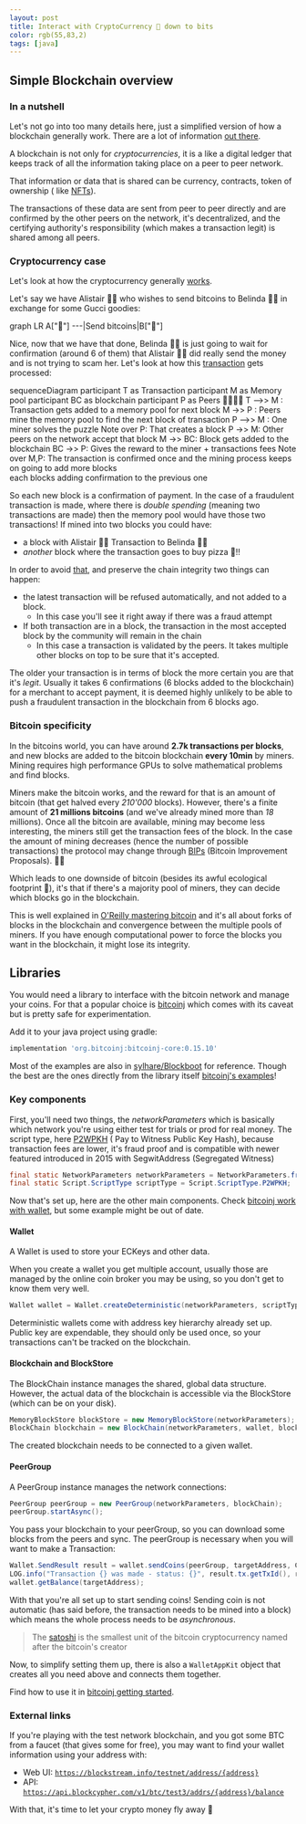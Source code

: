```yaml
---
layout: post 
title: Interact with CryptoCurrency 💸 down to bits 
color: rgb(55,83,2)
tags: [java]
---
```


## Simple Blockchain overview

### In a nutshell

Let's not go into too many details here, just a simplified version of how a blockchain generally work. There are a lot
of information [out there](https://weteachblockchain.org/).

A blockchain is not only for _cryptocurrencies_, it is a like a digital ledger that keeps track of all the information
taking place on a peer to peer network.

That information or data that is shared can be currency, contracts, token of ownership (
like [NFTs](https://www.forbes.com/advisor/investing/nft-non-fungible-token/)).

The transactions of these data are sent from peer to peer directly and are confirmed by the other peers on the network,
it's decentralized, and the certifying authority's responsibility (which makes a transaction legit) is shared among all
peers.

### Cryptocurrency case

Let's look at how the cryptocurrency generally [works](https://www.simplilearn.com/bitcoin-mining-explained-article).

Let's say we have Alistair 🙋‍♂️ who wishes to send bitcoins to Belinda 🙆‍♀️ in exchange for some Gucci goodies:

<div class="mermaid">
graph LR
    A["&#128104;"] ---|Send bitcoins|B["&#128105;"]
</div>

Nice, now that we have that done, Belinda 🙆‍♀️‍ is just going to wait for confirmation (around 6 of them) that Alistair
🙋‍♂️ did really send the money and is not trying to scam her. Let's look at how
this [transaction](https://www.bitcoin.com/get-started/how-bitcoin-transactions-work/) gets processed:

<div class="mermaid"> 
sequenceDiagram
  participant T as Transaction
  participant M as Memory pool
  participant BC as blockchain
  participant P as Peers 👨‍👩‍👧‍👦
  T -->> M : Transaction gets added to a memory pool for next block
  M ->> P : Peers mine the memory pool to find the next block of transaction
  P -->> M : One miner solves the puzzle
  Note over P: That creates a block
  P ->> M: Other peers on the network accept that block
  M ->> BC: Block gets added to the blockchain
  BC ->> P: Gives the reward to the miner + transactions fees
  Note over M,P: The transaction is confirmed once and the mining process keeps on going to add more blocks <br> each blocks adding confirmation to the previous one
</div>

So each new block is a confirmation of payment. In the case of a fraudulent transaction is made, where there is _double
spending_ (meaning two transactions are made)
then the memory pool would have those two transactions! If mined into two blocks you could have:

- a block with Alistair 🙋‍♂️‍ Transaction to Belinda 🙆‍♀️
- _another_ block where the transaction goes to buy pizza 🍕!!

In order to avoid [that](https://learnmeabitcoin.com/beginners/mining), and preserve the chain integrity two things can
happen:

- the latest transaction will be refused automatically, and not added to a block.
    - In this case you'll see it right away if there was a fraud attempt
- If both transaction are in a block, the transaction in the most accepted block by the community will remain in the
  chain
    - In this case a transaction is validated by the peers. It takes multiple other blocks on top to be sure that it's
      accepted.

The older your transaction is in terms of block the more certain you are that it's _legit_. Usually it takes 6
confirmations (6 blocks added to the blockchain) for a merchant to accept payment, it is deemed highly unlikely to be
able to push a fraudulent transaction in the blockchain from 6 blocks ago.

### Bitcoin specificity

In the bitcoins world, you can have around **2.7k transactions per blocks**, and new blocks are added to the bitcoin
blockchain **every 10min** by miners. Mining requires high performance GPUs to solve mathematical problems and find
blocks.

Miners make the bitcoin works, and the reward for that is an amount of bitcoin (that get halved every _210'000_ blocks).
However, there's a finite amount of **21 millions bitcoins** (and we've already mined more than _18_ millions). Once all
the bitcoin are available, mining may become less interesting, the miners still get the transaction fees of the block.
In the case the amount of mining decreases (hence the number of possible transactions) the protocol may change
through [BIPs](https://github.com/bitcoin/bips)
(Bitcoin Improvement Proposals). 🤷‍♀️

Which leads to one downside of bitcoin (besides its awful ecological footprint 🌳), it's that if there's a majority pool
of miners, they can decide which blocks go in the blockchain.

This is well explained
in [O'Reilly mastering bitcoin](https://www.oreilly.com/library/view/mastering-bitcoin/9781491902639/ch08.html)
and it's all about forks of blocks in the blockchain and convergence between the multiple pools of miners. If you have
enough computational power to force the blocks you want in the blockchain, it might lose its integrity.

## Libraries

You would need a library to interface with the bitcoin network and manage your coins. For that a popular choice
is [bitcoinj](https://bitcoinj.org/#getting-started) which comes with its caveat but is pretty safe for experimentation.

Add it to your java project using gradle:

```groovy
implementation 'org.bitcoinj:bitcoinj-core:0.15.10'
```

Most of the examples are also in [sylhare/Blockboot](https://github.com/sylhare/Blockboot) for reference. Though the
best are the ones directly from the library
itself [bitcoinj's examples](https://github.com/bitcoinj/bitcoinj/tree/master/examples/src/main/java/org/bitcoinj/examples)!

### Key components

First, you'll need two things, the _networkParameters_ which is basically which network you're using either test for
trials or prod for real money. The script type,
here [P2WPKH](https://programmingblockchain.gitbook.io/programmingblockchain/other_types_of_ownership/p2wpkh_pay_to_witness_public_key_hash) (
Pay to Witness Public Key Hash), because transaction fees are lower, it's fraud proof and is compatible with newer
featured introduced in 2015 with SegwitAddress (Segregated Witness)

```java
final static NetworkParameters networkParameters = NetworkParameters.fromID(NetworkParameters.ID_TESTNET);
final static Script.ScriptType scriptType = Script.ScriptType.P2WPKH;
```

Now that's set up, here are the other main components.
Check [bitcoinj work with wallet](https://bitcoinj.org/working-with-the-wallet), but some example might be out of date.

#### Wallet

A Wallet is used to store your ECKeys and other data.

When you create a wallet you get multiple account, usually those are managed by the online coin broker you may be using,
so you don't get to know them very well.

```java
Wallet wallet = Wallet.createDeterministic(networkParameters, scriptType);
```

Deterministic wallets come with address key hierarchy already set up. Public key are expendable, they should only be
used once, so your transactions can't be tracked on the blockchain.

#### Blockchain and BlockStore

The BlockChain instance manages the shared, global data structure. However, the actual data of the blockchain is
accessible via the BlockStore (which can be on your disk).

```java
MemoryBlockStore blockStore = new MemoryBlockStore(networkParameters);
BlockChain blockchain = new BlockChain(networkParameters, wallet, blockStore);
```

The created blockchain needs to be connected to a given wallet.

#### PeerGroup

A PeerGroup instance manages the network connections:

```java
PeerGroup peerGroup = new PeerGroup(networkParameters, blockChain);
peerGroup.startAsync();
```

You pass your blockchain to your peerGroup, so you can download some blocks from the peers and sync. The peerGroup is
necessary when you will want to make a Transaction:

```java
Wallet.SendResult result = wallet.sendCoins(peerGroup, targetAddress, Coin.parseCoin("0.0005"));
LOG.info("Transaction {} was made - status: {}", result.tx.getTxId(), result.broadcastComplete.get());
wallet.getBalance(targetAddress);
```

With that you're all set up to start sending coins!
Sending coin is not automatic (has said before, the transaction needs to be mined into a block) which means the whole
process needs to be _asynchronous_.

> The [satoshi](https://www.investopedia.com/terms/s/satoshi.asp) is the smallest unit of the bitcoin cryptocurrency named after the bitcoin's creator

Now, to simplify setting them up, there is also a `WalletAppKit` object that creates all you need above and connects
them together.

Find how to use it in [bitcoinj getting started](https://bitcoinj.org/getting-started-java).

### External links

If you're playing with the test network blockchain, and you got some BTC from a faucet (that gives some for free), you
may want to find your wallet information using your address with:

- Web UI: [`https://blockstream.info/testnet/address/{address}`](https://blockstream.info/testnet/address/)
- API: [`https://api.blockcypher.com/v1/btc/test3/addrs/{address}/balance`](https://api.blockcypher.com/v1/btc/test3/addrs/)

With that, it's time to let your crypto money fly away 💸

